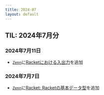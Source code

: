 ```yaml
---
title: 2024-07
layout: default
---
```


## TIL: 2024年7月分

### 2024年7月11日

- [`Zenn`](https://zenn.dev)に[Racketにおける入出力](https://zenn.dev/atsushifx/articles/edu-racket-programming-stdio)を追加

### 2024年7月7日

- [`Zenn`](https://zenn.dev)に[Racket: Racketの基本データ型](https://zenn.dev/atsushifx/articles/edu-racket-basic-datatype-basic)を追加
